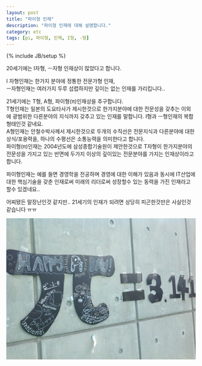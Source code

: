 ```yaml
---
layout: post
title: "파이형 인재"
description: "파이형 인재에 대해 설명합니다."
category: etc
tags: [pi, 파이형, 인재, I형, -형]
---
```

{% include JB/setup %}

20세기에는 I자형, ㅡ자형 인재상이 많았다고 합니다.  

I 자형인재는 한가지 분야에 정통한 전문가형 인재,  
ㅡ자형인재는 여러가지 두루 섭렵하지만 깊이는 없는 인재를 가리킵니다..  

21세기에는 T형, A형, 파이형(π)인재상을 추구합니다.  
T형인재는 일본의 도요타사가 제시한것으로 한가지분야에 대한 전문성을 갖추는 이외에 광범위한 다른분야의 지식까지 갖추고 있는 인재를 말합니다. I형과 ㅡ형인재의 복합 형태인것 같네요.  
A형인재는 안철수박사께서 제시한것으로 두개의 수직선은 전문지식과 다른분야에 대한 상식/포용력을, 하나의 수평선은 소통능력을 의미한다고 합니다.  
파이형(π)인재는 2004년도에 삼성종합기술원이 제안한것으로 T자형이 한가지분야의 전문성을 가지고 있는 반면에 두가지 이상의 깊이있는 전문분야를 가지는 인재상이라고 합니다.  
  
파이형인재는 예를 들면 경영학을 전공하며 경영에 대한 이해가 있음과 동시에 IT산업에 대한 핵심기술을 갖춘 인재로써 미래의 리더로써 성장할수 있는 동력을 가진 인재라고 할수 있겠네요..  
  
   
어찌됐든 말장난인것 같지만.. 21세기의 인재가 되려면 상당히 피곤한것만은 사실인것 같습니다 ㅠㅠ  

![](/imgs/pie.jpg)



